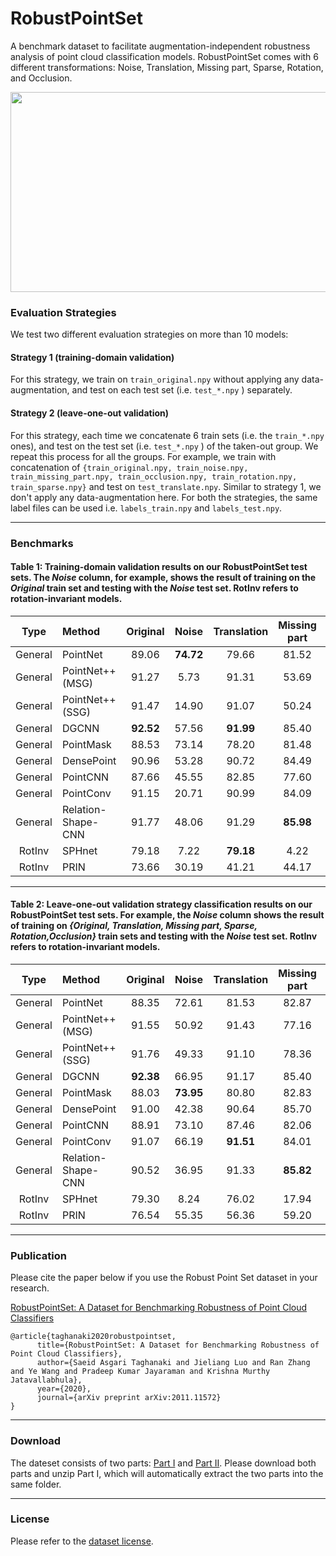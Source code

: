 # RobustPointSet
A benchmark dataset to facilitate augmentation-independent robustness analysis of point cloud classification models. RobustPointSet comes with 6 different transformations: Noise, Translation, Missing part, Sparse, Rotation, and Occlusion.

<div align="center">
<img src="https://github.com/AutodeskAILab/RobustPointSet/blob/main/RobustPointSet.png" width="800" height="320">
</div>


### Evaluation Strategies

We test two different evaluation strategies on more than 10 models:

#### Strategy 1 (training-domain validation)
For this strategy, we train on `train_original.npy` without applying any data-augmentation, and test on each test set (i.e. `test_*.npy` ) separately.

#### Strategy 2 (leave-one-out validation)
For this strategy, each time we concatenate 6 train sets (i.e. the `train_*.npy` ones), and test on the test set (i.e. `test_*.npy` ) of the taken-out group. We repeat this process for all the groups. For example, we train with concatenation of `{train_original.npy, train_noise.npy, train_missing_part.npy, train_occlusion.npy, train_rotation.npy, train_sparse.npy}` and test on `test_translate.npy`. Similar to strategy 1, we don't apply any data-augmentation here. For both the strategies, the same label files can be used i.e. `labels_train.npy` and `labels_test.npy`.

-----------------

### Benchmarks 

#### Table 1:  Training-domain validation results on our RobustPointSet test sets. The *Noise* column, for example, shows the result of training on the *Original* train set and testing with the *Noise* test set. RotInv refers to rotation-invariant models.

| Type | Method              | Original  |   Noise   | Translation | Missing part |  Sparse   | Rotation | Occlusion |  Average  |
|:----:|:--------------------|:---------:|:---------:|:-----------:|:------------:|:---------:|:--------:|:---------:|:---------:|
|General      | PointNet            |   89.06   | **74.72** |    79.66    |    81.52     | **60.53** |   8.83   |   39.47   | **61.97** |
|General      | PointNet++ (MSG)    |   91.27   |   5.73    |    91.31    |    53.69     |   6.65    |  13.02   |   64.18   |   46.55   |
|General      | PointNet++ (SSG)    |   91.47   |   14.90   |    91.07    |    50.24     |   8.85    |  12.70   |   70.23   |   48.49   |
|General      | DGCNN               | **92.52** |   57.56   |  **91.99**  |    85.40     |   9.34    |  13.43   | **78.72** |   61.28   |
|General      | PointMask           |   88.53   |   73.14   |    78.20    |    81.48     |   58.23   |   8.02   |   39.18   |   60.97   |
|General      | DensePoint          |   90.96   |   53.28   |    90.72    |    84.49     |   15.52   |  12.76   |   67.67   |   59.40   |
|General      | PointCNN            |   87.66   |   45.55   |    82.85    |    77.60     |   4.01    |  11.50   |   59.50   |   52.67   |
|General      | PointConv           |   91.15   |   20.71   |    90.99    |    84.09     |   8.65    |  12.38   |   45.83   |   50.54   |
|General      | Relation-Shape-CNN  |   91.77   |   48.06   |    91.29    |  **85.98**   |   23.18   |  11.51   |   75.61   |   61.06   |
|RotInv       | SPHnet              |   79.18   |   7.22    |  **79.18**  |     4.22     |   1.26    |  79.18   |   34.33   |   40.65   |
|RotInv       | PRIN                |   73.66   |   30.19   |    41.21    |    44.17     |   4.17    |  68.56   |   31.56   |   41.93   |

----------------

#### Table 2:  Leave-one-out validation strategy classification results on our RobustPointSet test sets.  For example, the *Noise* column  shows  the  result  of  training  on *{Original, Translation, Missing part, Sparse, Rotation,Occlusion}* train sets and testing with the *Noise* test set. RotInv refers to rotation-invariant models.


| Type | Method              | Original  |   Noise   | Translation | Missing part |  Sparse   | Rotation  | Occlusion |  Average  |
|:----:|:--------------------|:---------:|:---------:|:-----------:|:------------:|:---------:|:---------:|:---------:|:---------:|
|General      | PointNet            |   88.35   |   72.61   |    81.53    |    82.87     | **69.28** |   9.42    |   35.96   | **62.86** |
|General      | PointNet++ (MSG)    |   91.55   |   50.92   |    91.43    |    77.16     |   16.19   |   12.26   | **70.39** |   58.56   |
|General      | PointNet++ (SSG)    |   91.76   |   49.33   |    91.10    |    78.36     |   16.72   |   11.27   |   68.33   |   58.12   |
|General      | DGCNN               | **92.38** |   66.95   |    91.17    |    85.40     |   6.49    |   14.03   |   68.79   |   60.74   |
|General      | PointMask           |   88.03   | **73.95** |    80.80    |    82.83     |   63.64   |   8.97    |   36.69   |   62.13   |
|General      | DensePoint          |   91.00   |   42.38   |    90.64    |    85.70     |   20.66   |   8.55    |   47.89   |   55.26   |
|General      | PointCNN            |   88.91   |   73.10   |    87.46    |    82.06     |   7.18    |   13.95   |   52.66   |   57.90   |
|General      | PointConv           |   91.07   |   66.19   |  **91.51**  |    84.01     |   19.63   |   11.62   |   44.07   |   58.30   |
|General      | Relation-Shape-CNN  |   90.52   |   36.95   |    91.33    |  **85.82**   |   24.59   |   8.23    |   60.09   |   56.79   |
|RotInv       | SPHnet              |   79.30   |   8.24    |    76.02    |    17.94     |   6.33    | **78.86** |   35.96   |   43.23   |
|RotInv       | PRIN                |   76.54   |   55.35   |    56.36    |    59.20     |   4.05    |   73.30   |   36.91   |   51.67   |


-----------------

### Publication 

Please cite the paper below if you use the Robust Point Set dataset in your research.

[RobustPointSet: A Dataset for Benchmarking Robustness of Point Cloud Classifiers](https://arxiv.org/abs/2011.11572)

```
@article{taghanaki2020robustpointset,
      title={RobustPointSet: A Dataset for Benchmarking Robustness of Point Cloud Classifiers}, 
      author={Saeid Asgari Taghanaki and Jieliang Luo and Ran Zhang and Ye Wang and Pradeep Kumar Jayaraman and Krishna Murthy Jatavallabhula},
      year={2020},
      journal={arXiv preprint arXiv:2011.11572}
}
```
-----------------
### Download
The dateset consists of two parts: [Part I](https://github.com/AutodeskAILab/RobustPointSet/releases/download/v1.0/RobustPointSet.z01) and [Part II](https://github.com/AutodeskAILab/RobustPointSet/releases/download/v1.0/RobustPointSet.zip). Please download both parts and unzip Part I, which will automatically extract the two parts into the same folder. 

-----------------
### License

Please refer to the [dataset license](https://github.com/AutodeskAILab/RobustPointSet/blob/main/LICENSE.md).


